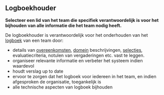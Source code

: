 ## Logboekhouder

**Selecteer een lid van het team die specifiek verantwoordelijk is voor het bijhouden van alle informatie die het team nodig heeft.**

De logboekhouder is verantwoordelijk voor het onderhouden van het [logboek](glossary:logbook) van een team door:

- details van [overeenkomsten](glossary:agreement), [domein](glossary:domain) beschrijvingen, [selecties](section:role-selection), evaluatiecriteria, notulen van vergaderingen etc. vast te leggen.
- organiseer relevante informatie en verbeter het systeem indien waardevol
- houdt verslag up to date
- ervoor te zorgen dat het logboek voor iedereen in het team, en indien afgesproken de organisatie, toegankelijk is
- alle technische aspecten van logboek bijhouden